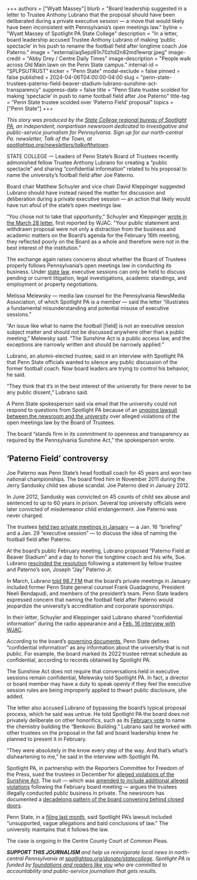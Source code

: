 +++
authors = ["Wyatt Massey"]
blurb = "Board leadership suggested in a letter to Trustee Anthony Lubrano that the proposal should have been deliberated during a private executive session — a move that would likely have been inconsistent with Pennsylvania’s open meetings law."
byline = "Wyatt Massey of Spotlight PA State College"
description = "In a letter, board leadership accused Trustee Anthony Lubrano of making ‘public spectacle’ in his push to rename the football field after longtime coach Joe Paterno."
image = "external/aq5epz61n70zhd2n82md1ewrqr.jpeg"
image-credit = "Abby Drey / Centre Daily Times"
image-description = "People walk across Old Main lawn on the Penn State campus."
internal-id = "SPLPSUTRUST"
kicker = "Penn State"
modal-exclude = false
pinned = false
published = 2024-04-06T04:00:00-04:00
slug = "penn-state-trustees-paterno-field-beaver-stadium-lubrano-sunshine-act-transparency"
suppress-date = false
title = "Penn State trustee scolded for making ‘spectacle’ in push to name football field after Joe Paterno"
title-tag = "Penn State trustee scolded over ‘Paterno Field’ proposal"
topics = ["Penn State"]
+++

<em>This story was produced by the </em><a href="https://www.spotlightpa.org/statecollege"><em>State College regional bureau of Spotlight PA</em></a><em>, an independent, nonpartisan newsroom dedicated to investigative and public-service journalism for Pennsylvania. Sign up for our north-central Pa. newsletter, Talk of the Town, at </em><a href="https://www.spotlightpa.org/newsletters/talkofthetown"><em>spotlightpa.org/newsletters/talkofthetown</em></a>.<strong></strong>

STATE COLLEGE — Leaders of Penn State’s Board of Trustees recently admonished fellow Trustee Anthony Lubrano for creating a “public spectacle” and sharing “confidential information” related to his proposal to name the university’s football field after Joe Paterno.

Board chair Matthew Schuyler and vice chair David Kleppinger suggested Lubrano should have instead raised the matter for discussion and deliberation during a private executive session — an action that likely would have run afoul of the state’s open meetings law.

“You chose not to take that opportunity,” Schuyler and Kleppinger <a href="https://files.data.spotlightpa.org/uploads/01k1/0nv9/lubrano-letter-redacted-march-2024.pdf">wrote in the March 28 letter</a>, first reported by WJAC. “Your public statement and withdrawn proposal were not only a distraction from the business and academic matters on the Board’s agenda for the February 16th meeting, they reflected poorly on the Board as a whole and therefore were not in the best interest of the institution.”

The exchange again raises concerns about whether the Board of Trustees properly follows Pennsylvania’s open meetings law in conducting its business. Under <a href="https://www.openrecords.pa.gov/Documents/SunshineAct.pdf">state law</a>, executive sessions can only be held to discuss pending or current litigation, legal investigations, academic standings, and employment or property negotiations.

Melissa Melewsky — media law counsel for the Pennsylvania NewsMedia Association, of which Spotlight PA is a member — said the letter “illustrates a fundamental misunderstanding and potential misuse of executive sessions.”

“An issue like what to name the football \[field\] is not an executive session subject matter and should not be discussed anywhere other than a public meeting,” Melewsky said. “The Sunshine Act is a public access law, and the exceptions are narrowly written and should be narrowly applied.”

<script src="https://www.spotlightpa.org/embed.js" async></script><div data-spl-embed-version="1" data-spl-src="https://www.spotlightpa.org/embeds/newsletter/?cta=Sign%20up%20for%20our%20new%20regional%20newsletter%2C%20%3Cb%3ETalk%20of%20the%20Town%3C%2Fb%3E%2C%20and%20get%20all%20the%20news%20and%20notes%20from%20State%20College%20and%20north-central%20PA.&button=Sign%20Up%20Now&preselect=state_college&eyebrow=DON'T%20MISS%20A%20BEAT"></div>

Lubrano, an alumni-elected trustee, said in an interview with Spotlight PA that Penn State officials wanted to silence any public discussion of the former football coach. Now board leaders are trying to control his behavior, he said.

“They think that it’s in the best interest of the university for there never to be any public dissent,” Lubrano said.

A Penn State spokesperson said via email that the university could not respond to questions from Spotlight PA because of an <a href="https://www.spotlightpa.org/statecollege/2023/12/penn-state-trustees-lawsuit-centre-county-court-open-meetings-sunshine-act/">ongoing lawsuit between the newsroom and the university</a> over alleged violations of the open meetings law by the Board of Trustees.

The board “stands firm in its commitment to openness and transparency as required by the Pennsylvania Sunshine Act,” the spokesperson wrote.

## ‘Paterno Field’ controversy

Joe Paterno was Penn State’s head football coach for 45 years and won two national championships. The board fired him in November 2011 during the Jerry Sandusky child sex abuse scandal. Joe Paterno died in January 2012.

In June 2012, Sandusky was convicted on 45 counts of child sex abuse and sentenced to up to 60 years in prison. Several top university officials were later convicted of misdemeanor child endangerment. Joe Paterno was never charged.

The trustees <a href="https://www.spotlightpa.org/statecollege/2024/02/penn-state-football-paterno-beaver-stadium-sandusky-scandal-ncaa-trustees/">held two private meetings in January</a> — a Jan. 16 “briefing” and a Jan. 29 “executive session” — to discuss the idea of naming the football field after Paterno.

At the board’s public February meeting, Lubrano proposed “Paterno Field at Beaver Stadium” and a day to honor the longtime coach and his wife, Sue. Lubrano <a href="https://www.spotlightpa.org/statecollege/2024/02/penn-state-football-paterno-field-resolution-trustees-budget-cuts/">rescinded the resolution</a> following a statement by fellow trustee and Paterno’s son, Joseph “Jay” Paterno Jr.

In March, Lubrano <a href="http://987thefox.com/an-interview-with-psu-trustee-anthony-lubrano/">told 98.7 FM</a> that the board’s private meetings in January included former Penn State general counsel Frank Guadagnino, President Neeli Bendapudi, and members of the president’s team. Penn State leaders expressed concern that naming the football field after Paterno would jeopardize the university’s accreditation and corporate sponsorships.

In their letter, Schuyler and Kleppinger said Lubrano shared “confidential information” during the radio appearance and a <a href="https://wjactv.com/news/local/resolution-to-rename-football-field-in-honor-of-paterno-pauses-at-trustee-meeting">Feb. 16 interview with WJAC</a>.

<script src="https://www.spotlightpa.org/embed.js" async></script><div data-spl-embed-version="1" data-spl-src="https://www.spotlightpa.org/embeds/donate/"></div>

According to the board’s <a href="https://bpb-us-e1.wpmucdn.com/sites.psu.edu/dist/7/64540/files/2019/03/Standing-Orders-2020-September.pdf">governing documents</a>, Penn State defines “confidential information” as any information about the university that is not public. For example, the board marked its 2022 trustee retreat schedule as confidential, according to records obtained by Spotlight PA.

The Sunshine Act does not require that conversations held in executive sessions remain confidential, Melewsky told Spotlight PA. In fact, a director or board member may have a duty to speak openly if they feel the executive session rules are being improperly applied to thwart public disclosure, she added.

The letter also accused Lubrano of bypassing the board’s typical proposal process, which he said was untrue. He told Spotlight PA the board does not privately deliberate on other honorifics, such as its <a href="https://www.psu.edu/news/administration/story/committee-advances-plan-rename-chemistry-building-benkovic-building/">February vote</a> to name the chemistry building the “Benkovic Building.” Lubrano said he worked with other trustees on the proposal in the fall and board leadership knew he planned to present it in February.

“They were absolutely in the know every step of the way. And that’s what’s disheartening to me,” he said in the interview with Spotlight PA.

Spotlight PA, in partnership with the Reporters Committee for Freedom of the Press, sued the trustees in December for <a href="https://www.spotlightpa.org/statecollege/2023/12/penn-state-trustees-lawsuit-centre-county-court-open-meetings-sunshine-act/">alleged violations of the Sunshine Act</a>. The suit — which was <a href="https://civil.centrecountypa.gov/courts.civil.portal/Attachments/GetAttachmentById/987062">amended to include additional alleged violations</a> following the February board meeting — argues the trustees illegally conducted public business in private. The newsroom has documented a <a href="https://www.spotlightpa.org/statecollege/2022/09/penn-state-board-of-trustees-sunshine-act-public-meetings/">decadelong pattern of the board convening behind closed doors</a>.

Penn State, in a <a href="https://civil.centrecountypa.gov/courts.civil.portal/Attachments/GetAttachmentById/988343">filing last month</a>, said Spotlight PA’s lawsuit included “unsupported, vague allegations and bald conclusions of law.” The university maintains that it follows the law.

The case is ongoing in the Centre County Court of Common Pleas.

<script src="https://www.spotlightpa.org/embed.js" async></script><div data-spl-embed-version="1" data-spl-src="https://www.spotlightpa.org/embeds/tips/?tip_text=Do%20you%20have%20a%20tip%20about%20Penn%20State%3F%20We%20want%20to%20hear%20from%20you."></div>

<strong><em>SUPPORT THIS JOURNALISM </em></strong><em>and help us reinvigorate local news in north-central Pennsylvania at </em><a href="https://www.spotlightpa.org/donate/statecollege"><em>spotlightpa.org/donate/statecollege</em></a><em>. Spotlight PA is funded by </em><a href="https://www.spotlightpa.org/support"><em>foundations and readers like you</em></a><em> who are committed to accountability and public-service journalism that gets results.</em>


